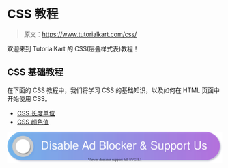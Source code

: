 # CSS 教程

> 原文：<https://www.tutorialkart.com/css/>

欢迎来到 TutorialKart 的 CSS(层叠样式表)教程！

## CSS 基础教程

在下面的 CSS 教程中，我们将学习 CSS 的基础知识，以及如何在 HTML 页面中开始使用 CSS。

*   [CSS 长度单位](https://www.tutorialkart.com/css/css-length-units/)
*   [CSS 颜色值](https://www.tutorialkart.com/css/css-color-values/)

[![](img/925da31b32d6bc3827932f6c8afb11bb.png)](https://www.tutorialkart.com/)